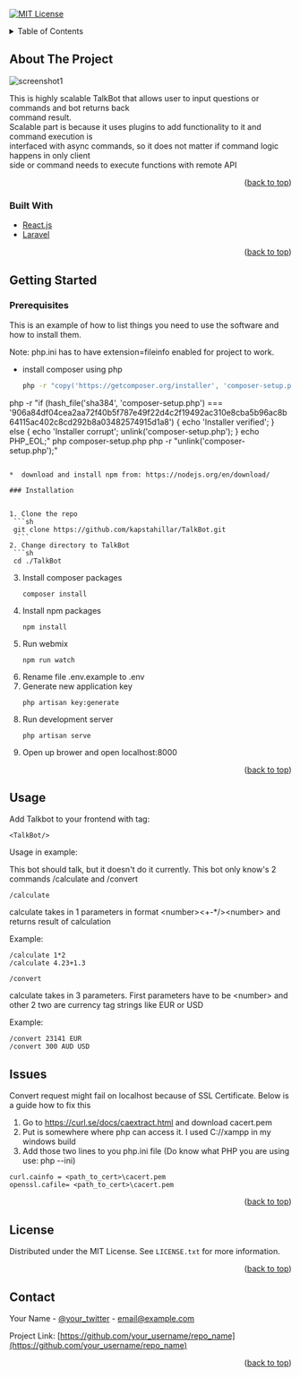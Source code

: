<div id="top"></div>
<!--
*** Thanks for checking out the Best-README-Template. If you have a suggestion
*** that would make this better, please fork the repo and create a pull request
*** or simply open an issue with the tag "enhancement".
*** Don't forget to give the project a star!
*** Thanks again! Now go create something AMAZING! :D
-->



<!-- PROJECT SHIELDS -->
<!--
*** I'm using markdown "reference style" links for readability.
*** Reference links are enclosed in brackets [ ] instead of parentheses ( ).
*** See the bottom of this document for the declaration of the reference variables
*** for contributors-url, forks-url, etc. This is an optional, concise syntax you may use.
*** https://www.markdownguide.org/basic-syntax/#reference-style-links
-->
[![MIT License][license-shield]][license-url]




<!-- TABLE OF CONTENTS -->
<details>
  <summary>Table of Contents</summary>
  <ol>
    <li>
      <a href="#about-the-project">About The Project</a>
      <ul>
        <li><a href="#built-with">Built With</a></li>
      </ul>
    </li>
    <li>
      <a href="#getting-started">Getting Started</a>
      <ul>
        <li><a href="#prerequisites">Prerequisites</a></li>
        <li><a href="#installation">Installation</a></li>
      </ul>
    </li>
    <li><a href="#usage">Usage</a></li>
    <li><a href="#license">License</a></li>
    <li><a href="#contact">Contact</a></li>
  </ol>
</details>



<!-- ABOUT THE PROJECT -->
## About The Project

![screenshot1]

<p>
This is highly scalable TalkBot that allows user to input questions or commands and bot returns back </br>
command result.</br> 
Scalable part is because it uses plugins to add functionality to it and command execution is </br> interfaced with async commands, so it does not matter if command logic happens in only client </br>side or command needs to execute functions with remote API 
</p>

<p align="right">(<a href="#top">back to top</a>)</p>


### Built With


* [React.js](https://reactjs.org/)
* [Laravel](https://laravel.com)

<p align="right">(<a href="#top">back to top</a>)</p>



<!-- GETTING STARTED -->
## Getting Started

### Prerequisites

This is an example of how to list things you need to use the software and how to install them.

Note: php.ini has to have extension=fileinfo enabled for project to work.

* install composer using php
  ```sh
  php -r "copy('https://getcomposer.org/installer', 'composer-setup.php');"
php -r "if (hash_file('sha384', 'composer-setup.php') === '906a84df04cea2aa72f40b5f787e49f22d4c2f19492ac310e8cba5b96ac8b64115ac402c8cd292b8a03482574915d1a8') { echo 'Installer verified'; } else { echo 'Installer corrupt'; unlink('composer-setup.php'); } echo PHP_EOL;"
php composer-setup.php
php -r "unlink('composer-setup.php');"
  ```
  
*  download and install npm from: https://nodejs.org/en/download/ 

### Installation


1. Clone the repo
   ```sh
   git clone https://github.com/kapstahillar/TalkBot.git
    ```
2. Change directory to TalkBot
   ```sh
   cd ./TalkBot
   ```
3. Install composer packages
   ```
   composer install
   ```
4. Install npm packages
   ```
   npm install
   ```
5. Run webmix
   ```
   npm run watch
   ```
6. Rename file .env.example to .env
7. Generate new application key 
   ```
   php artisan key:generate
   ```
8. Run development server 
   ```
   php artisan serve
   ```
9. Open up brower and open localhost:8000

<p align="right">(<a href="#top">back to top</a>)</p>



<!-- USAGE EXAMPLES -->
## Usage

Add Talkbot to your frontend with tag:
``` 
<TalkBot/>  
```

Usage in example:

This bot should talk, but it doesn't do it currently.
This bot only know's 2 commands /calculate and /convert

``` 
/calculate 
```
calculate takes in 1 parameters in format \<number>\<+-*/>\<number> and returns result of calculation

Example: 

``` 
/calculate 1*2
/calculate 4.23+1.3 
```
 
``` 
/convert 
```
calculate takes in 3 parameters. First parameters have to be \<number> and other 2 two are currency tag strings like EUR or USD

Example: 

``` 
/convert 23141 EUR 
/convert 300 AUD USD
```

<!-- CONTACT -->
## Issues

Convert request might fail on localhost because of SSL Certificate.
Below is a guide how to fix this

1. Go to https://curl.se/docs/caextract.html and download cacert.pem
2. Put is somewhere where php can access it. I used C://xampp in my windows build
3. Add those two lines to you php.ini file (Do know what PHP you are using use: php --ini)
``` 
curl.cainfo = <path_to_cert>\cacert.pem
openssl.cafile= <path_to_cert>\cacert.pem
```

<p align="right">(<a href="#top">back to top</a>)</p>

<!-- LICENSE -->
## License

Distributed under the MIT License. See `LICENSE.txt` for more information.

<p align="right">(<a href="#top">back to top</a>)</p>



<!-- CONTACT -->
## Contact

Your Name - [@your_twitter](https://twitter.com/your_username) - email@example.com

Project Link: [https://github.com/your_username/repo_name](https://github.com/your_username/repo_name)

<p align="right">(<a href="#top">back to top</a>)</p>


<!-- MARKDOWN LINKS & IMAGES -->
<!-- https://www.markdownguide.org/basic-syntax/#reference-style-links -->
[contributors-shield]: https://img.shields.io/github/contributors/othneildrew/Best-README-Template.svg?style=for-the-badge
[license-shield]: https://img.shields.io/github/license/othneildrew/Best-README-Template.svg?style=for-the-badge
[license-url]: https://github.com/othneildrew/Best-README-Template/blob/master/LICENSE.txt
[screenshot1]: https://i.imgur.com/ptkdMBE.png
